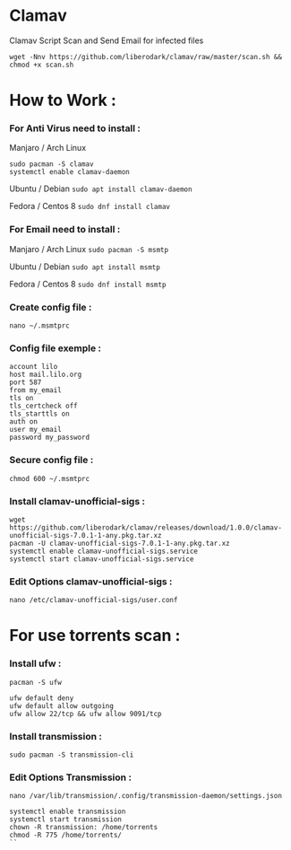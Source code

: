 # Clamav

Clamav Script Scan and Send Email for infected files

```
wget -Nnv https://github.com/liberodark/clamav/raw/master/scan.sh && chmod +x scan.sh
```

# How to Work : 

### For Anti Virus need to install :

Manjaro / Arch Linux
```
sudo pacman -S clamav
systemctl enable clamav-daemon
```

Ubuntu / Debian
`sudo apt install clamav-daemon`

Fedora / Centos 8
`sudo dnf install clamav`

### For Email need to install :

Manjaro / Arch Linux
`sudo pacman -S msmtp`

Ubuntu / Debian
`sudo apt install msmtp`

Fedora / Centos 8
`sudo dnf install msmtp`

### Create config file :

`nano ~/.msmtprc`

### Config file exemple :

```
account lilo
host mail.lilo.org
port 587
from my_email
tls on
tls_certcheck off
tls_starttls on
auth on
user my_email
password my_password
```

### Secure config file :

`chmod 600 ~/.msmtprc`


### Install clamav-unofficial-sigs :

```
wget https://github.com/liberodark/clamav/releases/download/1.0.0/clamav-unofficial-sigs-7.0.1-1-any.pkg.tar.xz
pacman -U clamav-unofficial-sigs-7.0.1-1-any.pkg.tar.xz 
systemctl enable clamav-unofficial-sigs.service
systemctl start clamav-unofficial-sigs.service
```

### Edit Options clamav-unofficial-sigs :

`nano /etc/clamav-unofficial-sigs/user.conf`

# For use torrents scan :


### Install ufw :

`pacman -S ufw`

```
ufw default deny
ufw default allow outgoing
ufw allow 22/tcp && ufw allow 9091/tcp
```

### Install transmission :

`sudo pacman -S transmission-cli`

### Edit Options Transmission :

`nano /var/lib/transmission/.config/transmission-daemon/settings.json`

```
systemctl enable transmission
systemctl start transmission
chown -R transmission: /home/torrents
chmod -R 775 /home/torrents/
``
